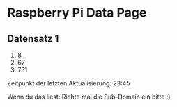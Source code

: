 
# Raspberry Pi Data Page
## Datensatz 1
1. 8
2. 67
3. 751

Zeitpunkt der letzten Aktualisierung: 23:45

Wenn du das liest: Richte mal die Sub-Domain ein bitte :)
    